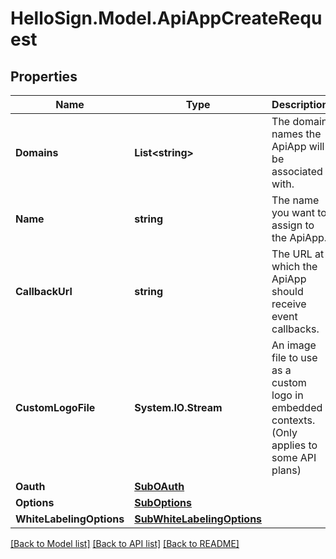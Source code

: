 # HelloSign.Model.ApiAppCreateRequest

## Properties

Name | Type | Description | Notes
------------ | ------------- | ------------- | -------------
**Domains** | **List&lt;string&gt;** |  The domain names the ApiApp will be associated with.  | 
**Name** | **string** |  The name you want to assign to the ApiApp.  | 
**CallbackUrl** | **string** |  The URL at which the ApiApp should receive event callbacks.  | [optional] 
**CustomLogoFile** | **System.IO.Stream** |  An image file to use as a custom logo in embedded contexts. (Only applies to some API plans)  | [optional] 
**Oauth** | [**SubOAuth**](SubOAuth.md) |    | [optional] 
**Options** | [**SubOptions**](SubOptions.md) |    | [optional] 
**WhiteLabelingOptions** | [**SubWhiteLabelingOptions**](SubWhiteLabelingOptions.md) |    | [optional] 

[[Back to Model list]](../README.md#documentation-for-models) [[Back to API list]](../README.md#documentation-for-api-endpoints) [[Back to README]](../README.md)

